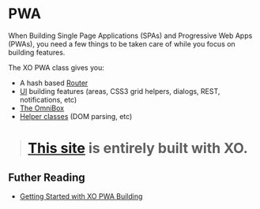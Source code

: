 # PWA

When Building Single Page Applications (SPAs) and Progressive Web Apps (PWAs), you need a few things to be taken care of while you focus on building features.

The XO PWA class gives you:

- A hash based [Router](./router.md)
- [UI](./ui.md) building features (areas, CSS3 grid helpers, dialogs, REST, notifications, etc)
- [The OmniBox](./omnibox.md)
- [Helper classes](./helpers.md) (DOM parsing, etc)

> # [This site](/) is entirely built with XO.

## Futher Reading

- [Getting Started with XO PWA Building](./getting-started.md)

